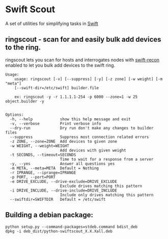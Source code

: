 Swift Scout
===========

A set of utilities for simplifying tasks in [Swift](http://github.com/openstack/swift)

## ringscout - scan for and easily bulk add devices to the ring.

ringscout lets you scan for hosts and interrogates nodes with [swift-recon](http://docs.openstack.org/developer/swift/admin_guide.html#cluster-telemetry-and-monitoring) enabled to let you bulk add devices to the swift ring.

    Usage:
        usage: ringscout [-v] [--suppress] [-y] [-z zone] [-w weight] [-m "meta"]
        [--swift-dir=/etc/swift] builder.file

        ex: ringscout -y -r 1.1.1.1-254 -p 6000 --zone=1 -w 25 object.builder -y


    Options:
      -h, --help            show this help message and exit
      -v, --verbose         Print verbose info
      --dry-run             Dry run don't make any changes to builder files
      --suppress            Suppress most connection related errors
      -z ZONE, --zone=ZONE  Add devices to given zone
      -w WEIGHT, --weight=WEIGHT
                            Add devices with given weight
      -t SECONDS, --timeout=SECONDS
                            Time to wait for a response from a server
      -y, --yes             Answer all questions yes
      -m META, --meta=META  Default = Nothing
      -r IPRANGE, --iprange=IPRANGE
      -p PORT, --port=PORT
      -e DRIVE_EXCLUDE, --drive-exclude=DRIVE_EXCLUDE
                            Exclude drives matching this pattern
      -i DRIVE_INCLUDE, --drive-include=DRIVE_INCLUDE
                            Include only drives matching this pattern
      --swiftdir=SWIFTDIR   Default = /etc/swift

## Building a debian package:

    python setup.py --command-packages=stdeb.command bdist_deb
    dpkg -i deb_dist/python-swiftscout_X.X.Xall.deb
